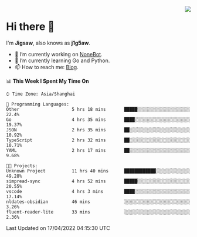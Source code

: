 <a href="#">
  <img align="right" src="https://github-readme-stats.vercel.app/api?username=j1g5awi&count_private=true&show_icons=true&title_color=80070B&text_color=B3B3B3&bg_color=212121&icon_color=80070B" />
</a>

# Hi there 👋

I'm **Jigsaw**, also knows as **j1g5aw**.

- 🔭 I’m currently working on [NoneBot](https://github.com/nonebot).
- 🌱 I’m currently learning Go and Python.
- 📫 How to reach me: [Blog](https://blog.maddestroyer.xyz/).

<!--START_SECTION:waka-->
📊 **This Week I Spent My Time On** 

```text
⌚︎ Time Zone: Asia/Shanghai

💬 Programming Languages: 
Other                    5 hrs 18 mins       █████░░░░░░░░░░░░░░░░░░░░   22.4% 
Go                       4 hrs 35 mins       ████░░░░░░░░░░░░░░░░░░░░░   19.37% 
JSON                     2 hrs 35 mins       ██░░░░░░░░░░░░░░░░░░░░░░░   10.92% 
TypeScript               2 hrs 32 mins       ██░░░░░░░░░░░░░░░░░░░░░░░   10.71% 
YAML                     2 hrs 17 mins       ██░░░░░░░░░░░░░░░░░░░░░░░   9.68%

🐱‍💻 Projects: 
Unknown Project          11 hrs 40 mins      ████████████░░░░░░░░░░░░░   49.28% 
simpread-sync            4 hrs 52 mins       █████░░░░░░░░░░░░░░░░░░░░   20.55% 
vscode                   4 hrs 3 mins        ████░░░░░░░░░░░░░░░░░░░░░   17.14% 
nldates-obsidian         46 mins             ░░░░░░░░░░░░░░░░░░░░░░░░░   3.26% 
fluent-reader-lite       33 mins             ░░░░░░░░░░░░░░░░░░░░░░░░░   2.36%

```


 Last Updated on 17/04/2022 04:15:30 UTC
<!--END_SECTION:waka-->
